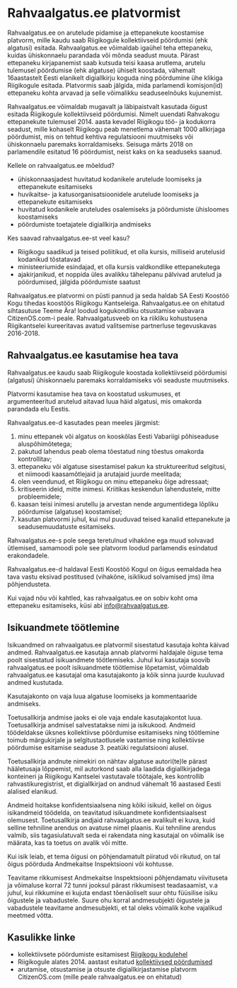 # Rahvaalgatus.ee platvormist

Rahvaalgatus.ee on arutelude pidamise ja ettepanekute koostamise platvorm, mille kaudu saab Riigikogule kollektiivseid pöördumisi (ehk algatusi) esitada. Rahvaalgatus.ee võimaldab igaühel teha ettepaneku, kuidas ühiskonnaelu parandada või mõnda seadust muuta. Pärast ettepaneku kirjapanemist saab kutsuda teisi kaasa arutlema, arutelu tulemusel pöördumise (ehk algatuse) ühiselt koostada, vähemalt 16aastastelt Eesti elanikelt digiallkirju koguda ning pöördumine ühe klikiga Riigikogule esitada. Platvormis saab jälgida, mida parlamendi komisjon(id) ettepaneku kohta arvavad ja selle võimalikku seaduseelnõuks kujunemist.

Rahvaalgatus.ee võimaldab mugavalt ja läbipaistvalt kasutada õigust esitada Riigikogule kollektiivseid pöördumisi. Nimelt uuendati Rahvakogu ettepanekute tulemusel 2014. aasta kevadel Riigikogu töö- ja kodukorra seadust, mille kohaselt Riigikogu peab menetlema vähemalt 1000 allkirjaga pöördumist, mis on tehtud kehtiva regulatsiooni muutmiseks või ühiskonnaelu paremaks korraldamiseks. Seisuga märts 2018 on parlamendile esitatud 16 pöördumist, neist kaks on ka seaduseks saanud.

Kellele on rahvaalgatus.ee mõeldud?

- ühiskonnaasjadest huvitatud kodanikele arutelude loomiseks ja ettepanekute esitamiseks
- huvikaitse- ja katusorganisatsioonidele arutelude loomiseks ja ettepanekute esitamiseks
- huvitatud kodanikele aruteludes osalemiseks ja pöördumiste ühisloomes koostamiseks
- pöördumiste toetajatele digiallkirja andmiseks

Kes saavad rahvaalgatus.ee-st veel kasu?

- Riigikogu saadikud ja teised poliitikud, et olla kursis, milliseid arutelusid kodanikud tõstatavad
- ministeeriumide esindajad, et olla kursis valdkondlike ettepanekutega
- ajakirjanikud, et noppida üles avalikku tähelepanu pälvivad arutelud ja pöördumised, jälgida pöördumiste saatust

Rahvaalgatus.ee platvormi on püsti pannud ja seda haldab SA Eesti Koostöö Kogu tihedas koostöös Riigikogu Kantseleiga.
Rahvaalgatus.ee on ehitatud sihtasutuse Teeme Ära! loodud kogukondliku otsustamise vabavara CitizenOS.com-i peale. Rahvaalgatusveeb on ka riikliku kohustusena Riigikantselei kureeritavas avatud valitsemise partnerluse tegevuskavas 2016-2018.

## <a id="tos"></a> Rahvaalgatus.ee kasutamise hea tava
Rahvaalgatus.ee kaudu saab Riigikogule koostada kollektiivseid pöördumisi (algatusi) ühiskonnaelu paremaks korraldamiseks või seaduste muutmiseks.

Platvormi kasutamise hea tava on koostatud uskumuses, et argumenteeritud arutelud aitavad luua häid algatusi, mis omakorda parandada elu Eestis.

Rahvaalgatus.ee-d kasutades pean meeles järgmist:

1. minu ettepanek või algatus on kooskõlas Eesti Vabariigi põhiseaduse aluspõhimõtetega;
2. pakutud lahendus peab olema tõestatud ning tõestus omakorda kontrollitav;
3. ettepaneku või algatuse sisestamisel pakun ka struktureeritud selgitusi, et niimoodi kaasamõtlejaid ja arutajaid juurde meelitada;
4. olen veendunud, et Riigikogu on minu ettepaneku õige adressaat;
5. kritiseerin ideid, mitte inimesi. Kriitikas keskendun lahendustele, mitte probleemidele;
6. kaasan teisi inimesi arutellu ja arvestan nende argumentidega lõpliku pöördumise (algatuse) koostamisel;
7. kasutan platvormi juhul, kui mul puuduvad teised kanalid ettepanekute ja seadusemuudatuste esitamiseks.

Rahvaalgatus.ee-s pole seega teretulnud vihakõne ega muud solvavad ütlemised, samamoodi pole see platvorm loodud parlamendis esindatud erakondadele.

Rahvaalgatus.ee-d haldaval Eesti Koostöö Kogul on õigus eemaldada hea tava vastu eksivad postitused (vihakõne, isiklikud solvamised jms) ilma põhjendusteta.

Kui vajad nõu või kahtled, kas rahvaalgatus.ee on sobiv koht oma ettepaneku esitamiseks, küsi abi info@rahvaalgatus.ee.


## Isikuandmete töötlemine

Isikuandmed on rahvaalgatus.ee platvormil sisestatud kasutaja kohta käivad andmed. Rahvaalgatus.ee kasutaja annab platvormi haldajale õiguse tema poolt sisestatud isikuandmete töötlemiseks. Juhul kui kasutaja soovib rahvaalgatus.ee poolt isikuandmete töötlemise lõpetamist, võimaldab rahvaalgatus.ee kasutajal oma kasutajakonto ja kõik sinna juurde kuuluvad andmed kustutada.

Kasutajakonto on vaja luua algatuse loomiseks ja kommentaaride andmiseks.

Toetusallkirja andmise jaoks ei ole vaja endale kasutajakontot luua. Toetusallkirja andmisel salvestatakse nimi ja isikukood.  Andmeid töödeldakse üksnes kollektiivse pöördumise esitamiseks ning töötlemine toimub märgukirjale ja selgitustaotlusele vastamise ning kollektiivse pöördumise esitamise seaduse 3. peatüki regulatsiooni alusel.

Toetusallkirja andnute nimekiri on nähtav algatuse autori(te)le pärast hääletusaja lõppemist, mil autorkond saab alla laadida digiallkirjadega konteineri ja Riigikogu Kantselei vastutavale töötajale, kes kontrollib rahvastikuregistrist, et digiallkirjad on andnud vähemalt 16 aastased Eesti alalised elanikud.

Andmeid hoitakse konfidentsiaalsena ning kõiki isikuid, kellel on õigus isikandmeid töödelda, on teavitatud isikuandmete konfidentsiaalsest olemusest. Toetusallkirja andjaid rahvaalgatus.ee  avalikult ei kuva,  kuid selline tehniline arendus on avatuse nimel plaanis. Kui tehniline arendus valmib, siis tagasiulatuvalt seda ei rakendata ning kasutajal on võimalik ise määrata, kas ta toetus on avalik või mitte.

Kui isik leiab, et tema õigusi on põhjendamatult piiratud või rikutud, on tal õigus pöörduda Andmekaitse Inspektsiooni või kohtusse.

Teavitame rikkumisest Andmekaitse Inspektsiooni põhjendamatu viivituseta ja võimaluse korral 72 tunni jooksul pärast rikkumisest teadasaamist, v.a juhul, kui rikkumine ei kujuta endast tõenäoliselt suur ohtu füüsilise isiku õigustele ja vabadustele. Suure ohu korral andmesubjekti õigustele ja vabadustele teavitame andmesubjekti, et tal oleks võimalik kohe vajalikud meetmed võtta.


## Kasulikke linke

- kollektiivsete pöördumiste esitamisest [Riigikogu kodulehel](https://www.riigikogu.ee/tutvustus-ja-ajalugu/raakige-kaasa/esitage-kollektiivne-poordumine/)
- Riigikogule alates 2014. aastast esitatud [kollektiivsed pöördumised](https://www.riigikogu.ee/tutvustus-ja-ajalugu/raakige-kaasa/esitage-kollektiivne-poordumine/riigikogule-esitatud-kollektiivsed-poordumised/)
- arutamise, otsustamise ja otsuste digiallkirjastamise platvorm CitizenOS.com (mille peale rahvaalgatus.ee on ehitatud)
